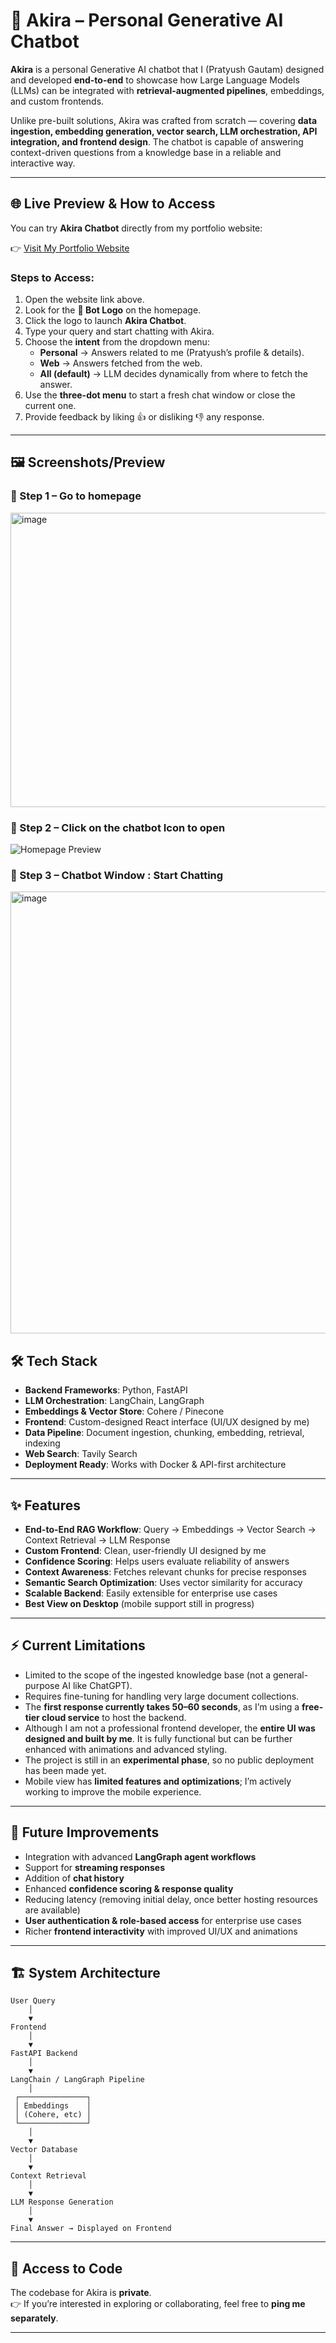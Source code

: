 # 🚀 Akira – Personal Generative AI Chatbot  

**Akira** is a personal Generative AI chatbot that I (Pratyush Gautam) designed and developed **end-to-end** to showcase how Large Language Models (LLMs) can be integrated with **retrieval-augmented pipelines**, embeddings, and custom frontends.  

Unlike pre-built solutions, Akira was crafted from scratch — covering **data ingestion, embedding generation, vector search, LLM orchestration, API integration, and frontend design**. The chatbot is capable of answering context-driven questions from a knowledge base in a reliable and interactive way.  

---

## 🌐 Live Preview & How to Access  

You can try **Akira Chatbot** directly from my portfolio website:  

👉 [Visit My Portfolio Website](https://mr-pratyush.netlify.app/)  

### Steps to Access:  
1. Open the website link above.  
2. Look for the **🤖 Bot Logo** on the homepage.  
3. Click the logo to launch **Akira Chatbot**.  
4. Type your query and start chatting with Akira.  
5. Choose the **intent** from the dropdown menu:  
   - **Personal** → Answers related to me (Pratyush’s profile & details).  
   - **Web** → Answers fetched from the web.  
   - **All (default)** → LLM decides dynamically from where to fetch the answer.  
6. Use the **three-dot menu** to start a fresh chat window or close the current one.  
7. Provide feedback by liking 👍 or disliking 👎 any response.  

---

## 🖼️ Screenshots/Preview

### 🔹 Step 1 – Go to homepage  
<img width="916" height="471" alt="image" src="https://github.com/user-attachments/assets/696e7c6e-a4ec-4df3-8193-8485e9d5b5d9" />

### 🔹 Step 2 – Click on the chatbot Icon to open
![Homepage Preview](https://github.com/user-attachments/assets/0baac745-8ddd-4154-8d7a-5b0236ed2930)  

### 🔹 Step 3 – Chatbot Window : Start Chatting  
<img width="706" height="707" alt="image" src="https://github.com/user-attachments/assets/871b7d74-831e-46f4-886a-2868039ec807" />

## 🛠️ Tech Stack  

- **Backend Frameworks**: Python, FastAPI  
- **LLM Orchestration**: LangChain, LangGraph  
- **Embeddings & Vector Store**: Cohere / Pinecone  
- **Frontend**: Custom-designed React interface (UI/UX designed by me)  
- **Data Pipeline**: Document ingestion, chunking, embedding, retrieval, indexing  
- **Web Search**: Tavily Search  
- **Deployment Ready**: Works with Docker & API-first architecture  

---

## ✨ Features  

- **End-to-End RAG Workflow**: Query → Embeddings → Vector Search → Context Retrieval → LLM Response  
- **Custom Frontend**: Clean, user-friendly UI designed by me  
- **Confidence Scoring**: Helps users evaluate reliability of answers  
- **Context Awareness**: Fetches relevant chunks for precise responses  
- **Semantic Search Optimization**: Uses vector similarity for accuracy  
- **Scalable Backend**: Easily extensible for enterprise use cases  
- **Best View on Desktop** (mobile support still in progress)  

---

## ⚡ Current Limitations  

- Limited to the scope of the ingested knowledge base (not a general-purpose AI like ChatGPT).  
- Requires fine-tuning for handling very large document collections.  
- The **first response currently takes 50–60 seconds**, as I’m using a **free-tier cloud service** to host the backend.  
- Although I am not a professional frontend developer, the **entire UI was designed and built by me**. It is fully functional but can be further enhanced with animations and advanced styling.  
- The project is still in an **experimental phase**, so no public deployment has been made yet.  
- Mobile view has **limited features and optimizations**; I’m actively working to improve the mobile experience.  

---

## 📌 Future Improvements  

- Integration with advanced **LangGraph agent workflows**  
- Support for **streaming responses**  
- Addition of **chat history**  
- Enhanced **confidence scoring & response quality**  
- Reducing latency (removing initial delay, once better hosting resources are available)  
- **User authentication & role-based access** for enterprise use cases  
- Richer **frontend interactivity** with improved UI/UX and animations  

---

## 🏗️ System Architecture  
```
User Query
    │
    ▼
Frontend
    │
    ▼
FastAPI Backend
    │
    ▼
LangChain / LangGraph Pipeline
    │
 ┌───────────────┐
 │ Embeddings    │
 │ (Cohere, etc) │
 └───────────────┘
    │
    ▼
Vector Database
    │
    ▼
Context Retrieval
    │
    ▼
LLM Response Generation
    │
    ▼
Final Answer → Displayed on Frontend
```

---

## 📂 Access to Code  

The codebase for Akira is **private**.  
👉 If you’re interested in exploring or collaborating, feel free to **ping me separately**.  

---
